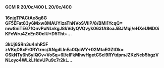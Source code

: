 #### GCM R 20/0c/400 L 20/0c/400
**16njgTPACtAe8g6G**<br/>**GF5EFat83y6Mxw8MAUYIzaThNVoSVIlP/8/BMi1YcqQ=**<br/>**mw8niTE67fQnvPuNLvkgJ8kVdyQVQvyk063fA8oaJiBJMqi/eHXeUMD0iKFcWru4ZcEnG0clU+D5Tht+...**<br/><br/>
**3kUj8SRn3u4nhR5F**<br/>**zVKqD8xFr0RYtrnc/ANgdLInEa0QcWY+02MtaEGZtDk=**<br/>**OSkNTy6hSylQGv+VoSq+6I/eIFkMhwHgetCScI9RYtdpmJZKzNcb5bgzVNLoyo4WLkLHdvUPu9c7r2kL...**